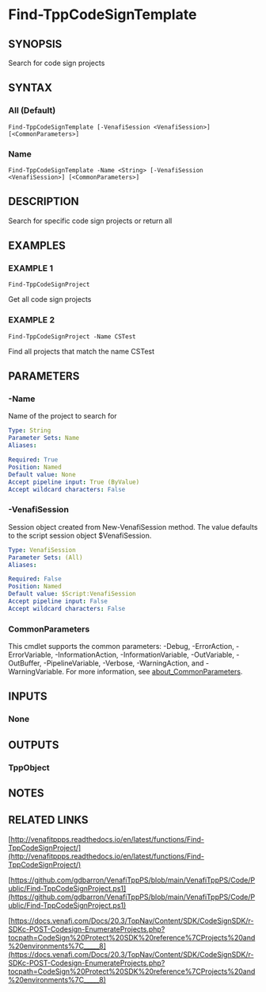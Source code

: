 # Find-TppCodeSignTemplate

## SYNOPSIS
Search for code sign projects

## SYNTAX

### All (Default)
```
Find-TppCodeSignTemplate [-VenafiSession <VenafiSession>] [<CommonParameters>]
```

### Name
```
Find-TppCodeSignTemplate -Name <String> [-VenafiSession <VenafiSession>] [<CommonParameters>]
```

## DESCRIPTION
Search for specific code sign projects or return all

## EXAMPLES

### EXAMPLE 1
```
Find-TppCodeSignProject
```

Get all code sign projects

### EXAMPLE 2
```
Find-TppCodeSignProject -Name CSTest
```

Find all projects that match the name CSTest

## PARAMETERS

### -Name
Name of the project to search for

```yaml
Type: String
Parameter Sets: Name
Aliases:

Required: True
Position: Named
Default value: None
Accept pipeline input: True (ByValue)
Accept wildcard characters: False
```

### -VenafiSession
Session object created from New-VenafiSession method.
The value defaults to the script session object $VenafiSession.

```yaml
Type: VenafiSession
Parameter Sets: (All)
Aliases:

Required: False
Position: Named
Default value: $Script:VenafiSession
Accept pipeline input: False
Accept wildcard characters: False
```

### CommonParameters
This cmdlet supports the common parameters: -Debug, -ErrorAction, -ErrorVariable, -InformationAction, -InformationVariable, -OutVariable, -OutBuffer, -PipelineVariable, -Verbose, -WarningAction, and -WarningVariable. For more information, see [about_CommonParameters](http://go.microsoft.com/fwlink/?LinkID=113216).

## INPUTS

### None
## OUTPUTS

### TppObject
## NOTES

## RELATED LINKS

[http://venafitppps.readthedocs.io/en/latest/functions/Find-TppCodeSignProject/](http://venafitppps.readthedocs.io/en/latest/functions/Find-TppCodeSignProject/)

[https://github.com/gdbarron/VenafiTppPS/blob/main/VenafiTppPS/Code/Public/Find-TppCodeSignProject.ps1](https://github.com/gdbarron/VenafiTppPS/blob/main/VenafiTppPS/Code/Public/Find-TppCodeSignProject.ps1)

[https://docs.venafi.com/Docs/20.3/TopNav/Content/SDK/CodeSignSDK/r-SDKc-POST-Codesign-EnumerateProjects.php?tocpath=CodeSign%20Protect%20SDK%20reference%7CProjects%20and%20environments%7C_____8](https://docs.venafi.com/Docs/20.3/TopNav/Content/SDK/CodeSignSDK/r-SDKc-POST-Codesign-EnumerateProjects.php?tocpath=CodeSign%20Protect%20SDK%20reference%7CProjects%20and%20environments%7C_____8)

